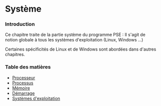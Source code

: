 # Système 

### Introduction
Ce chapitre traite de la partie système du programme PSE : 
Il s'agit de notion globale à tous les systèmes d'exploitation (Linux, Windows ...)

Certaines spécificités de Linux et de Windows sont abordées dans d'autres chapitres.

### Table des matières
- [Processeur](./processeur.md)
- [Processus](./processus.md)
- [Mémoire](./memoire.md)
- [Démarrage](./demarrage/demarrage.md)
- [Systèmes d'exploitation](./os/os.md)
